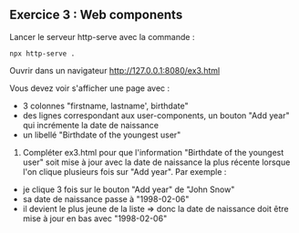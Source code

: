 ## Exercice 3 : Web components 

Lancer le serveur http-serve avec la commande :

```
npx http-serve .
```

Ouvrir dans un navigateur http://127.0.0.1:8080/ex3.html

Vous devez voir s'afficher une page avec :
- 3 colonnes "firstname, lastname', birthdate" 
- des lignes correspondant aux user-components, un bouton "Add year" qui incrémente la date de naissance
- un libellé "Birthdate of the youngest user"

1. Compléter ex3.html pour que l'information "Birthdate of the youngest user" soit mise à jour avec la date de naissance la plus récente lorsque l'on clique plusieurs fois sur "Add year". 
Par exemple :
- je clique 3 fois sur le bouton "Add year" de "John Snow"
- sa date de naissance passe à "1998-02-06" 
- il devient le plus jeune de la liste
=> donc la date de naissance doit être mise à jour en bas avec "1998-02-06"
